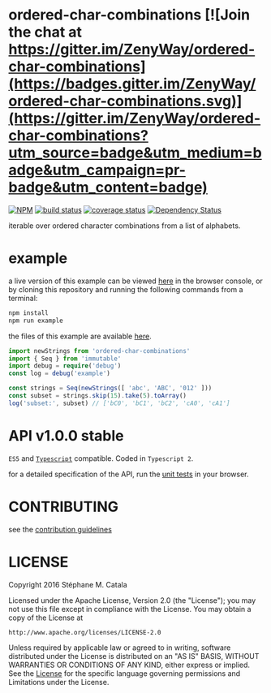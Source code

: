 # ordered-char-combinations [![Join the chat at https://gitter.im/ZenyWay/ordered-char-combinations](https://badges.gitter.im/ZenyWay/ordered-char-combinations.svg)](https://gitter.im/ZenyWay/ordered-char-combinations?utm_source=badge&utm_medium=badge&utm_campaign=pr-badge&utm_content=badge)
[![NPM](https://nodei.co/npm/ordered-char-combinations.png?compact=true)](https://nodei.co/npm/ordered-char-combinations/)
[![build status](https://travis-ci.org/ZenyWay/ordered-char-combinations.svg?branch=master)](https://travis-ci.org/ZenyWay/ordered-char-combinations)
[![coverage status](https://coveralls.io/repos/github/ZenyWay/ordered-char-combinations/badge.svg?branch=master)](https://coveralls.io/github/ZenyWay/ordered-char-combinations)
[![Dependency Status](https://gemnasium.com/badges/github.com/ZenyWay/ordered-char-combinations.svg)](https://gemnasium.com/github.com/ZenyWay/ordered-char-combinations)

iterable over ordered character combinations from a list of alphabets.

# <a name="example"></a> example
a live version of this example can be viewed [here](https://cdn.rawgit.com/ZenyWay/ordered-char-combinations/v1.0.0/spec/example/index.html)
in the browser console,
or by cloning this repository and running the following commands from a terminal:
```bash
npm install
npm run example
```
the files of this example are available [here](./spec/example).

```ts
import newStrings from 'ordered-char-combinations'
import { Seq } from 'immutable'
import debug = require('debug')
const log = debug('example')

const strings = Seq(newStrings([ 'abc', 'ABC', '012' ]))
const subset = strings.skip(15).take(5).toArray()
log('subset:', subset) // ['bC0', 'bC1', 'bC2', 'cA0', 'cA1']
```

# <a name="api"></a> API v1.0.0 stable
`ES5` and [`Typescript`](http://www.typescriptlang.org/) compatible.
Coded in `Typescript 2`.

for a detailed specification of the API,
run the [unit tests](https://cdn.rawgit.com/ZenyWay/ordered-char-combinations/v1.0.0/spec/web/index.html)
in your browser.

# <a name="contributing"></a> CONTRIBUTING
see the [contribution guidelines](./CONTRIBUTING.md)

# <a name="license"></a> LICENSE
Copyright 2016 Stéphane M. Catala

Licensed under the Apache License, Version 2.0 (the "License");
you may not use this file except in compliance with the License.
You may obtain a copy of the License at

    http://www.apache.org/licenses/LICENSE-2.0

Unless required by applicable law or agreed to in writing, software
distributed under the License is distributed on an "AS IS" BASIS,
WITHOUT WARRANTIES OR CONDITIONS OF ANY KIND, either express or implied.
See the [License](./LICENSE) for the specific language governing permissions and
Limitations under the License.
